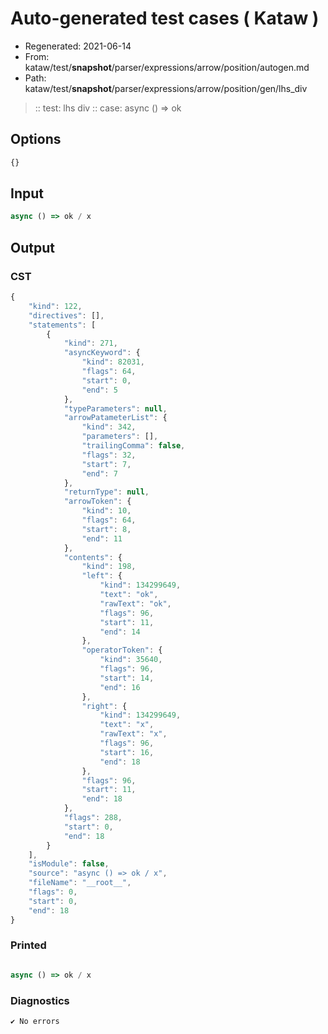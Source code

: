 # Auto-generated test cases ( Kataw )
- Regenerated: 2021-06-14
- From: kataw/test/__snapshot__/parser/expressions/arrow/position/autogen.md
- Path: kataw/test/__snapshot__/parser/expressions/arrow/position/gen/lhs_div
> :: test: lhs div
> :: case: async () => ok
## Options

`````js
{}
`````
## Input

`````js
async () => ok / x
`````
## Output

### CST

```javascript
{
    "kind": 122,
    "directives": [],
    "statements": [
        {
            "kind": 271,
            "asyncKeyword": {
                "kind": 82031,
                "flags": 64,
                "start": 0,
                "end": 5
            },
            "typeParameters": null,
            "arrowPatameterList": {
                "kind": 342,
                "parameters": [],
                "trailingComma": false,
                "flags": 32,
                "start": 7,
                "end": 7
            },
            "returnType": null,
            "arrowToken": {
                "kind": 10,
                "flags": 64,
                "start": 8,
                "end": 11
            },
            "contents": {
                "kind": 198,
                "left": {
                    "kind": 134299649,
                    "text": "ok",
                    "rawText": "ok",
                    "flags": 96,
                    "start": 11,
                    "end": 14
                },
                "operatorToken": {
                    "kind": 35640,
                    "flags": 96,
                    "start": 14,
                    "end": 16
                },
                "right": {
                    "kind": 134299649,
                    "text": "x",
                    "rawText": "x",
                    "flags": 96,
                    "start": 16,
                    "end": 18
                },
                "flags": 96,
                "start": 11,
                "end": 18
            },
            "flags": 288,
            "start": 0,
            "end": 18
        }
    ],
    "isModule": false,
    "source": "async () => ok / x",
    "fileName": "__root__",
    "flags": 0,
    "start": 0,
    "end": 18
}
```

### Printed

```javascript

async () => ok / x

```

### Diagnostics

```javascript
✔ No errors
```

